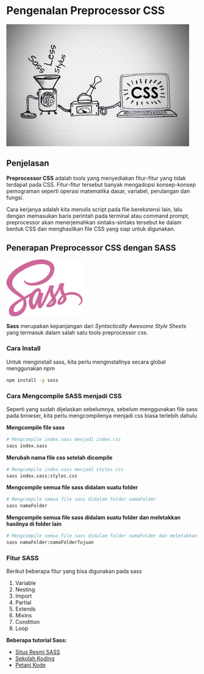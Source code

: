 # Pengenalan Preprocessor CSS

![Preprocessor CSS](css-preprocessor.jpg)

## Penjelasan

**Preprocessor CSS** adalah tools yang menyediakan fitur-fitur yang tidak terdapat pada CSS. Fitur-fitur tersebut banyak mengadopsi konsep-konsep pemograman seperti operasi matematika dasar, variabel, perulangan dan fungsi.

Cara kerjanya adalah kita menulis script pada file berekstensi lain, lalu dengan memasukan baris perintah pada terminal atau command prompt, preprocessor akan menerjemahkan sintaks-sintaks tersebut ke dalam bentuk CSS dan menghasilkan file CSS yang siap untuk digunakan.

## Penerapan Preprocessor CSS dengan SASS

<img src="sass.png" width="200">

**Sass** merupakan kepanjangan dari _Syntactically Awesome Style Sheets_ yang termasuk dalam salah satu tools preprocessor css.

### Cara Install

Untuk menginstall sass, kita perlu menginstallnya secara global menggunakan npm

```bash
npm install -g sass
```

### Cara Mengcompile SASS menjadi CSS

Seperti yang sudah dijelaskan sebelumnya, sebelum menggunakan file sass pada browser, kita perlu mengcompilenya menjadi css biasa terlebih dahulu

**Mengcompile file sass**

```bash
# Mengcompile index.sass menjadi index.css
sass index.sass
```

**Merubah nama file css setelah dicompile**

```bash
# Mengcompile index.sass menjadi styles.css
sass index.sass:styles.css
```

**Mengcompile semua file sass didalam suatu folder**

```bash
# Mengcompile semua file sass didalam folder namaFolder
sass namaFolder
```

**Mengcompile semua file sass didalam suatu folder dan meletakkan hasilnya di folder lain**

```bash
# Mengcompile semua file sass didalam folder namaFolder dan meletakkan semua file cssnya didalam folder namaFolderTujuan
sass namaFolder:namaFolderTujuan
```

### Fitur SASS

Berikut beberapa fitur yang bisa digunakan pada sass

1. Variable
2. Nesting
3. Import
4. Partial
5. Extends
6. Mixins
7. Condition
8. Loop

**Beberapa tutorial Sass:**

- [Situs Resmi SASS](https://sass-lang.com)
- [Sekolah Koding](https://www.youtube.com/playlist?list=PLCZlgfAG0GXBIi8ZDcuN658AzNAzFN0Kv)
- [Petani Kode](https://www.petanikode.com/sass-untuk-pemula)
